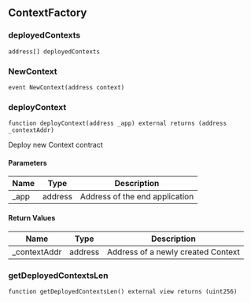 ## ContextFactory

### deployedContexts

```solidity
address[] deployedContexts
```

### NewContext

```solidity
event NewContext(address context)
```

### deployContext

```solidity
function deployContext(address _app) external returns (address _contextAddr)
```

Deploy new Context contract

#### Parameters

| Name | Type | Description |
| ---- | ---- | ----------- |
| _app | address | Address of the end application |

#### Return Values

| Name | Type | Description |
| ---- | ---- | ----------- |
| _contextAddr | address | Address of a newly created Context |

### getDeployedContextsLen

```solidity
function getDeployedContextsLen() external view returns (uint256)
```

